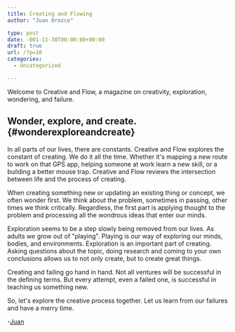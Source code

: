 ```yaml
---
title: Creating and Flowing
author: "Juan Orozco" 

type: post
date: -001-11-30T00:00:00+00:00
draft: true
url: /?p=10
categories:
  - Uncategorized

---
```

Welcome to Creative and Flow, a magazine on creativity, exploration, wondering, and failure.

## Wonder, explore, and create. {#wonderexploreandcreate}

In all parts of our lives, there are constants. Creative and Flow explores the constant of creating. We do it all the time. Whether it's mapping a new route to work on that GPS app, helping someone at work learn a new skill, or a building a better mouse trap. Creative and Flow reviews the intersection between life and the process of creating.

When creating something new or updating an existing thing or concept, we often wonder first. We think about the problem, sometimes in passing, other times we think critically. Regardless, the first part is applying thought to the problem and processing all the wondrous ideas that enter our minds.

Exploration seems to be a step slowly being removed from our lives. As adults we grow out of "playing". Playing is our way of exploring our minds, bodies, and environments. Exploration is an important part of creating. Asking questions about the topic, doing research and coming to your own conclusions allows us to not only create, but to create great things.

Creating and failing go hand in hand. Not all ventures will be successful in the defining terms. But every attempt, even a failed one, is successful in teaching us something new.

So, let's explore the creative process together. Let us learn from our failures and have a merry time.

-[Juan][1]

 [1]: /about-juan